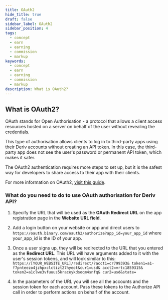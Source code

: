 ```yaml
---
title: OAuth2
hide_title: true
draft: false
sidebar_label: OAuth2
sidebar_position: 4
tags:
  - concept
  - earn
  - earning
  - commission
  - markup
keywords:
  - concept
  - earn
  - earning
  - commission
  - markup
description: What is OAuth2?
---
```


## What is OAuth2?

OAuth stands for Open Authorisation - a protocol that allows a client access resources hosted on a server on behalf of the user without revealing the credentials.

This type of authorisation allows clients to log in to third-party apps using their Deriv accounts without creating an API token. In this case, the third-party app does not see the user's password or permanent API token, which makes it safer.

The OAuth2 authentication requires more steps to set up, but it is the safest way for developers to share access to their app with their clients.

For more information on OAuth2, [visit this guide](https://aaronparecki.com/oauth-2-simplified/).

### What do you need to do to use OAuth authorisation for Deriv API?

1. Specify the URL that will be used as the **OAuth Redirect URL** on the app registration page in the **Website URL field**.

2. Add a login button on your website or app and direct users to `https://oauth.binary.com/oauth2/authorize?app_id=your_app_id` where your_app_id is the ID of your app. 

3. Once a user signs up, they will be redirected to the URL that you entered as the **Redirect URL**. This URL will have arguments added to it with the user's session tokens, and will look similar to this: `https://[YOUR_WEBSITE_URL]/redirect/?acct1=cr799393& token1=a1-f7pnteezo4jzhpxclctizt27hyeot&cur1=usd& acct2=vrtc1859315& token2=a1clwe3vfuuus5kraceykdsoqm4snfq& cur2=usd&state=`

4. In the parameters of the URL you will see all the accounts and the session token for each account. Pass these tokens to the Authorize API call in order to perform actions on behalf of the account.
